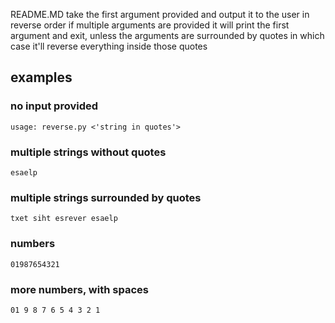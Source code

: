 README.MD
take the first argument provided and output it to the user in reverse order
if multiple arguments are provided it will print the first argument and exit, unless the arguments are surrounded by quotes in which case it'll reverse everything inside those quotes

## examples

### no input provided
```$ ./reverse.py
usage: reverse.py <'string in quotes'>
```

### multiple strings without quotes
```$ ./reverse.py please reverse this text
esaelp
```

### multiple strings surrounded by quotes
```$ ./reverse.py 'please reverse this text'
txet siht esrever esaelp
```

### numbers
```$ ./reverse.py '12345678910'
01987654321
```

### more numbers, with spaces
```$ ./reverse.py '1 2 3 4 5 6 7 8 9 10'
01 9 8 7 6 5 4 3 2 1
```
